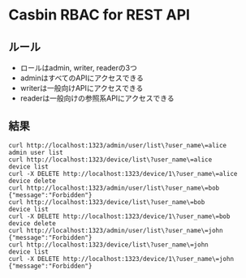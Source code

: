 # Casbin RBAC for REST API
## ルール
- ロールはadmin, writer, readerの3つ
- adminはすべてのAPIにアクセスできる
- writerは一般向けAPIにアクセスできる
- readerは一般向けの参照系APIにアクセスできる

## 結果
```shell
curl http://localhost:1323/admin/user/list\?user_name\=alice
admin user list
curl http://localhost:1323/device/list\?user_name\=alice
device list
curl -X DELETE http://localhost:1323/device/1\?user_name\=alice
device delete
curl http://localhost:1323/admin/user/list\?user_name\=bob
{"message":"Forbidden"}
curl http://localhost:1323/device/list\?user_name\=bob
device list
curl -X DELETE http://localhost:1323/device/1\?user_name\=bob
device delete
curl http://localhost:1323/admin/user/list\?user_name\=john
{"message":"Forbidden"}
curl http://localhost:1323/device/list\?user_name\=john
device list
curl -X DELETE http://localhost:1323/device/1\?user_name\=john
{"message":"Forbidden"}
```